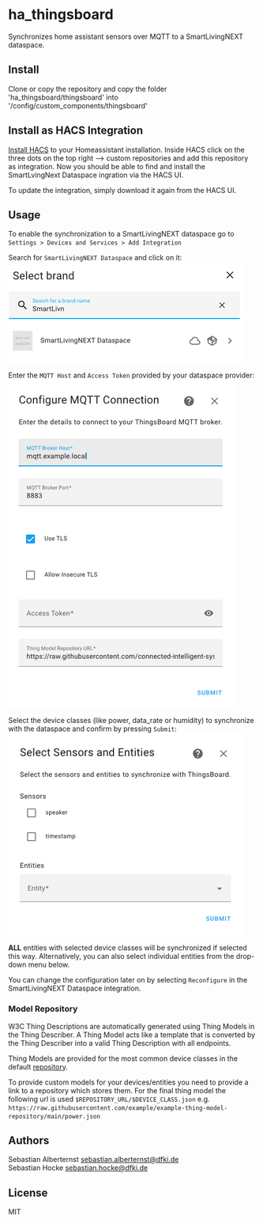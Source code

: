 # ha_thingsboard

Synchronizes home assistant sensors over MQTT to a SmartLivingNEXT dataspace.

## Install

Clone or copy the repository and copy the folder 'ha_thingsboard/thingsboard' into '/config/custom_components/thingsboard'

## Install as HACS Integration

[Install HACS](https://www.hacs.xyz/docs/use/download/download/#to-download-hacs) to your Homeassistant installation. Inside HACS click on the three dots on the top right --> custom repositories and add this repository as integration. Now you should be able to find and install the SmartLvingNext Dataspace ingration via the HACS UI.

To update the integration, simply download it again from the HACS UI.

## Usage

To enable the synchronization to a SmartLivingNEXT dataspace go to ```Settings > Devices and Services > Add Integration```

Search for ```SmartLivingNEXT Dataspace``` and click on it:  
![Add Integration](doc/add_integration.png)

Enter the ```MQTT Host``` and ```Access Token``` provided by your dataspace provider:  
![Setup MQTT](doc/setup_integration_1.png)

Select the device classes (like power, data_rate or humidity) to synchronize with the dataspace and confirm by pressing ```Submit```:  
![Setup Entities](doc/setup_integration_2.png)

__ALL__ entities with selected device classes will be synchronized if selected this way. Alternatively, you can also select individual entities from the drop-down menu below. 

You can change the configuration later on by selecting ```Reconfigure``` in the SmartLivingNEXT Dataspace integration.


### Model Repository

W3C Thing Descriptions are automatically generated using Thing Models in the Thing Describer. A Thing Model acts like a template that is converted by the Thing Describer into a valid Thing Description with all endpoints.

Thing Models are provided for the most common device classes in the default [repository](https://raw.githubusercontent.com/salberternst/thing-models/main/home_assistant).

To provide custom models for your devices/entities you need to provide a link to a repository which stores them. For the final thing model the following url is used ```$REPOSITORY_URL/$DEVICE_CLASS.json``` e.g. ```https://raw.githubusercontent.com/example/example-thing-model-repository/main/power.json```

## Authors

Sebastian Alberternst <sebastian.alberternst@dfki.de>  
Sebastian Hocke <sebastian.hocke@dfki.de>

## License

MIT

